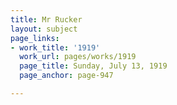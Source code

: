 ```yaml
---
title: Mr Rucker
layout: subject
page_links:
- work_title: '1919'
  work_url: pages/works/1919
  page_title: Sunday, July 13, 1919
  page_anchor: page-947

---
```

